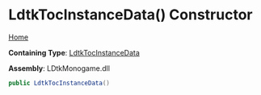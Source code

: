 # LdtkTocInstanceData\(\) Constructor

[Home](../../../README.md)

**Containing Type**: [LdtkTocInstanceData](../README.md)

**Assembly**: LDtkMonogame\.dll

```csharp
public LdtkTocInstanceData()
```


